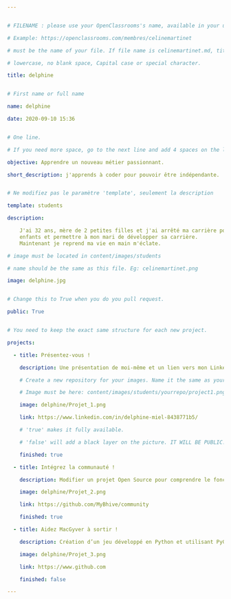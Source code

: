 ```yaml
---


# FILENAME : please use your OpenClassrooms's name, available in your url.

# Example: https://openclassrooms.com/membres/celinemartinet

# must be the name of your file. If file name is celinemartinet.md, title is celinemartinet.

# lowercase, no blank space, Capital case or special character.

title: delphine


# First name or full name

name: delphine

date: 2020-09-10 15:36


# One line.

# If you need more space, go to the next line and add 4 spaces on the left, as in 'description'.

objective: Apprendre un nouveau métier passionnant.

short_description: j'apprends à coder pour pouvoir être indépendante.


# Ne modifiez pas le paramètre 'template', seulement la description

template: students

description:

    J'ai 32 ans, mère de 2 petites filles et j'ai arrêté ma carrière pour éduquer mes 
    enfants et permettre à mon mari de développer sa carrière.
    Maintenant je reprend ma vie en main m'éclate.

# image must be located in content/images/students

# name should be the same as this file. Eg: celinemartinet.png

image: delphine.jpg


# Change this to True when you do you pull request.

public: True


# You need to keep the exact same structure for each new project.

projects:

  - title: Présentez-vous !

    description: Une présentation de moi-même et un lien vers mon LinkedIn.

    # Create a new repository for your images. Name it the same as your nickname and profile picture.

    # Image must be here: content/images/students/yourrepo/project1.png

    image: delphine/Projet_1.png

    link: https://www.linkedin.com/in/delphine-miel-8438771b5/

    # 'true' makes it fully available.

    # 'false' will add a black layer on the picture. IT WILL BE PUBLIC!

    finished: true

  - title: Intégrez la communauté !

    description: Modifier un projet Open Source pour comprendre le fonctionnement de Github

    image: delphine/Projet_2.png

    link: https://github.com/MyBhive/community

    finished: true

  - title: Aidez MacGyver à sortir !

    description: Création d’un jeu développé en Python et utilisant PyGame.

    image: delphine/Projet_3.png

    link: https://www.github.com

    finished: false

---
```

